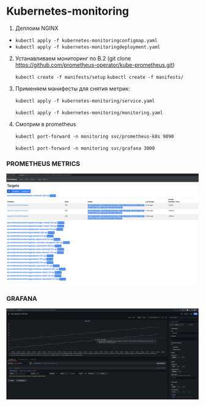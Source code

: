 # Kubernetes-monitoring

1. Деплоим NGINX
  - `kubectl apply -f kubernetes-monitoringconfigmap.yaml`
  - `kubectl apply -f kubernetes-monitoringdeployment.yaml`

2. Устанавливаем мониторинг по В.2 (git clone https://github.com/prometheus-operator/kube-prometheus.git)

    `kubectl create -f manifests/setup`
    `kubectl create -f manifests/`

3. Применяем манифесты для снятия метрик:

    `kubectl apply -f kubernetes-monitoring/service.yaml`

    `kubectl apply -f kubernetes-monitoring/monitoring.yaml`

4. Смотрим в prometheus

    `kubectl port-forward -n monitoring svc/prometheus-k8s 9090`

    `kubectl port-forward -n monitoring svc/grafana 3000`

### PROMETHEUS METRICS

![PROMETHEUS](prom.jpg)

### GRAFANA

![GRAFANA](graf.jpg)

